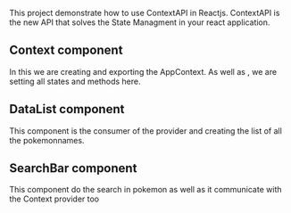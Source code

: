 This project demonstrate how to use ContextAPI in Reactjs. ContextAPI is the new API that solves the State Managment in your react application.

## Context component
In this we are creating and  exporting the AppContext. As well as , we are setting all states and methods here.

## DataList component
This component is the consumer of the provider and creating the list of all the pokemonnames. 

## SearchBar component
This component do the search in pokemon as well as it communicate with the Context provider too